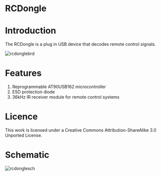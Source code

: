 RCDongle
=========
Introduction
============
The RCDongle is a plug in USB device that decodes remote control signals.

![rcdonglebrd](https://f.cloud.github.com/assets/5130298/890038/74571218-fa2b-11e2-97b7-1ce028e694cc.PNG)

Features
========
1. Reprogrammable AT90USB162 microcontroller
2. ESD protection diode
3. 36kHz IR receiver module for remote control systems

Licence
=======
This work is licensed under a Creative Commons Attribution-ShareAlike 3.0 Unported License.

Schematic
=========
![rcdonglesch](https://f.cloud.github.com/assets/5130298/890019/2422d372-fa2b-11e2-840f-1f7ec6c39908.png)
